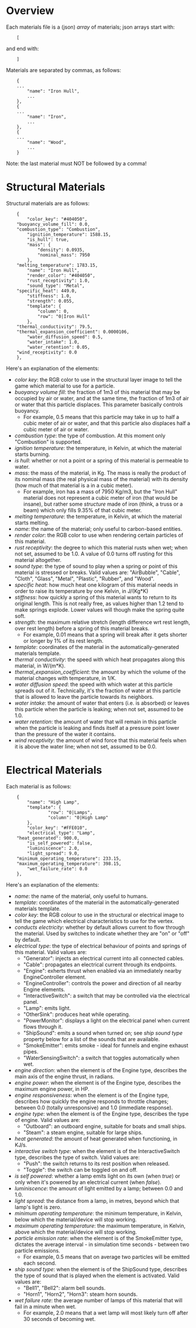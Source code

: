 # Overview
Each materials file is a (json) *array* of materials; json arrays start with:
```
    [
```
and end with:
```
    ]
```
Materials are separated by commas, as follows:
```
    {
	...
        "name": "Iron Hull",
        ...
    },
    {
	...
        "name": "Iron",
        ...
    },
    {
	...
        "name": "Wood",
        ...
    }
```

Note: the last material must NOT be followed by a comma!

# Structural Materials

Structural materials are as follows:
```
    {	
        "color_key": "#404050",
	"buoyancy_volume_fill": 0.0,
	"combustion_type": "Combustion", 
        "ignition_temperature": 1588.15, 
        "is_hull": true, 
        "mass": {
            "density": 0.0935, 
            "nominal_mass": 7950
        }, 
	"melting_temperature": 1783.15, 
        "name": "Iron Hull", 
        "render_color": "#404050", 
        "rust_receptivity": 1.0, 
        "sound_type": "Metal", 
	"specific_heat": 449.0, 
        "stiffness": 1.0, 
        "strength": 0.055, 
        "template": {
            "column": 0, 
            "row": "0|Iron Hull"
        }, 
	"thermal_conductivity": 79.5,
	"thermal_expansion_coefficient": 0.0000106,
        "water_diffusion_speed": 0.5, 
        "water_intake": 1.0, 
        "water_retention": 0.05,         
	"wind_receptivity": 0.0
    }, 
```

Here's an explanation of the elements:

- _color key_: the RGB color to use in the structural layer image to tell the game which material to use for a particle.
- _buoyancy volume fill_: the fraction of 1m3 of this material that may be occupied by air or water, and at the same time, the fraction of 1m3 of air or water that this particle displaces. This parameter basically controls buoyancy.
   - For example, 0.5 means that this particle may take in up to half a cubic meter of air or water, and that this particle also displaces half a cubic meter of air or water.
- _combustion type_: the type of combustion. At this moment only "Combustion" is supported.
- _ignition temperature_: the temperature, in Kelvin, at which the material starts burning.
- _is hull_: whether or not a point or a spring of this material is permeable to water.
- _mass_: the mass of the material, in Kg. The mass is really the product of its nominal mass (the real physical mass of the material) with its density (how much of that material is a in a cubic meter). 
   - For example, iron has a mass of 7950 Kg/m3, but the "Iron Hull" material does not represent a cubic meter of iron (that would be insane), but rather some *structure* made of iron (think, a truss or a beam) which only fills 9.35% of that cubic meter.
- _melting temperature_: the temperature, in Kelvin, at which the material starts melting.
- _name_: the name of the material; only useful to carbon-based entities.
- _render color_: the RGB color to use when rendering certain particles of this material.
- _rust receptivity_: the degree to which this material rusts when wet; when not set, assumed to be 1.0. A value of 0.0 turns off rusting for this material altogether.
- _sound type_: the type of sound to play when a spring or point of this material is stressed or breaks. Valid values are: "AirBubble", "Cable", "Cloth", "Glass", "Metal", "Plastic", "Rubber", and "Wood".
- _specific heat_: how much heat one kilogram of this material needs in order to raise its temperature by one Kelvin, in J/(Kg*K)
- _stiffness_: how quickly a spring of this material wants to return to its original length. This is not really free, as values higher than 1.2 tend to make springs explode. Lower values will though make the spring quite soft.
- _strength_: the maximum relative stretch (length difference wrt rest length, over rest length) before a spring of this material breaks. 
   - For example, 0.01 means that a spring will break after it gets shorter or longer by 1% of its rest length.
- _template_: coordinates of the material in the automatically-generated materials template.
- _thermal conductivity_: the speed with which heat propagates along this material, in W/(m*K).
- _thermal_expansion_coefficient_: the amount by which the volume of the material changes with temperature, in 1/K.
- _water diffusion speed_: the speed with which water at this particle spreads out of it. Technically, it's the fraction of water at this particle that is allowed to leave the particle towards its neighbors.
- _water intake_: the amount of water that enters (i.e. is absorbed) or leaves this particle when the particle is leaking; when not set, assumed to be 1.0.
- _water retention_: the amount of water that will remain in this particle when the particle is leaking and finds itself at a pressure point lower than the pressure of the water it contains.
- _wind receptivity_: the amount of wind force that this material feels when it is above the water line; when not set, assumed to be 0.0.

# Electrical Materials

Each material is as follows:
``` 
    {
        "name": "High Lamp",	
        "template": {
                "row": "0|Lamps",
                "column": "0|High Lamp"
        },
        "color_key": "#FFE010",
        "electrical_type": "Lamp",
	"heat_generated": 900.0,
        "is_self_powered": false,
        "luminiscence": 2.0,
        "light_spread": 9.0,
	"minimum_operating_temperature": 233.15,
	"maximum_operating_temperature": 398.15, 
        "wet_failure_rate": 0.0
    },
``` 
Here's an explanation of the elements:

- _name_: the name of the material, only useful to humans.
- _template_: coordinates of the material in the automatically-generated materials template.
- _color key_: the RGB colour to use in the structural or electrical image to tell the game which electrical characteristics to use for the vertex.
- _conducts electricity_: whether by default allows current to flow through the material. Used by switches to indicate whether they are "on" or "off" by default.
- _electrical type_: the type of electrical behaviour of points and springs of this material. Valid values are:
   - "Generator": injects an electrical current into all connected cables.
   - "Cable": propagates an electrical current through its endpoints.
   - "Engine": exherts thrust when enabled via an immediately nearby EngineController element.
   - "EngineController": controls the power and direction of all nearby Engine elements.
   - "InteractiveSwitch": a switch that may be controlled via the electrical panel.
   - "Lamp": emits light.
   - "OtherSink": produces heat while operating.
   - "PowerMonitor": displays a light on the electrical panel when current flows through it.
   - "ShipSound": emits a sound when turned on; see _ship sound type_ property below for a list of the sounds that are available.
   - "SmokeEmitter": emits smoke - ideal for funnels and engine exhaust pipes.
   - "WaterSensingSwitch": a switch that toggles automatically when wet.
- _engine direction_: when the element is of the Engine type, describes the main axis of the engine thrust, in radians.
- _engine power_: when the element is of the Engine type, describes the maximum engine power, in HP.
- _engine responsiveness_: when the element is of the Engine type, describes how quickly the engine responds to throttle changes; between 0.0 (totally unresponsive) and 1.0 (immediate response).
- _engine type_: when the element is of the Engine type, describes the type of engine. Valid values are:
   - "Outboard": an outboard engine, suitable for boats and small ships.
   - "Steam": a steam engine, suitable for large ships.
- _heat generated_: the amount of heat generated when functioning, in KJ/s.
- _interactive switch type_: when the element is of the InteractiveSwitch type, describes the type of switch. Valid values are:
   - "Push": the switch returns to its rest position when released.
   - "Toggle": the switch can be toggled on and off.
- _is self powered_: whether a lamp emits light on its own (when *true*) or only when it's powered by an electrical current (when *false*).
- _luminiscence_: the amount of light emitted by a lamp; between 0.0 and 1.0.
- _light spread_: the distance from a lamp, in metres, beyond which that lamp's light is zero.
- _minimum operating temperature_: the minimum temperature, in Kelvin, below which the material/device will stop working.
- _maximum operating temperature_: the maximum temperature, in Kelvin, above which the material/device will stop working.
- _particle emission rate_: when the element is of the SmokeEmitter type, dictates the average interval - in simulation time seconds - between two particle emissions.
   - For example, 0.5 means that on average two particles will be emitted each second.
- _ship sound type_: when the element is of the ShipSound type, describes the type of sound that is played when the element is activated. Valid values are:
   - "Bell1", "Bell2": alarm bell sounds.
   - "Horn1", "Horn2", "Horn3": steam horn sounds.
- _wet failure rate_: the average number of lamps of this material that will fail in a minute when wet.
   - For example, 2.0 means that a wet lamp will most likely turn off after 30 seconds of becoming wet.
